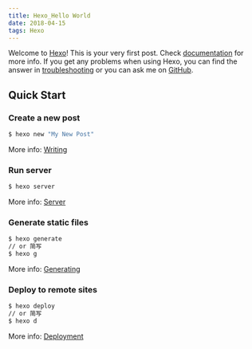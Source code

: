 ```yaml
---
title: Hexo_Hello World
date: 2018-04-15
tags: Hexo
---
```

Welcome to [Hexo](https://hexo.io/)! This is your very first post. Check [documentation](https://hexo.io/docs/) for more info. If you get any problems when using Hexo, you can find the answer in [troubleshooting](https://hexo.io/docs/troubleshooting.html) or you can ask me on [GitHub](https://github.com/hexojs/hexo/issues).
 <!-- more -->
 
## Quick Start

### Create a new post

``` bash
$ hexo new "My New Post"
```

More info: [Writing](https://hexo.io/docs/writing.html)

### Run server

``` bash
$ hexo server
```

More info: [Server](https://hexo.io/docs/server.html)

### Generate static files

``` bash
$ hexo generate
// or 简写
$ hexo g
```

More info: [Generating](https://hexo.io/docs/generating.html)

### Deploy to remote sites

``` bash
$ hexo deploy
// or 简写
$ hexo d
```

More info: [Deployment](https://hexo.io/docs/deployment.html)
